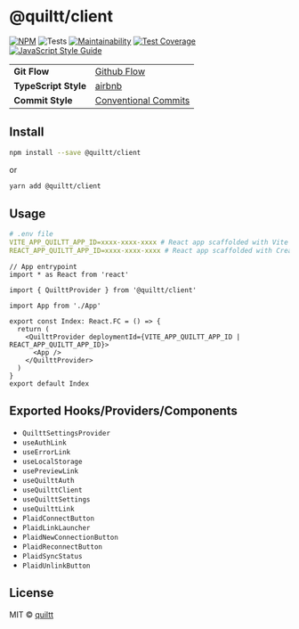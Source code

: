 # @quiltt/client

[![NPM](https://img.shields.io/npm/v/@quiltt/client.svg)](https://www.npmjs.com/package/@quiltt/client) ![Tests](https://github.com/quiltt/quiltt-client/workflows/Tests/badge.svg) [![Maintainability](https://api.codeclimate.com/v1/badges/c460e568ab8d141a9ea4/maintainability)](https://codeclimate.com/github/quiltt/quiltt-client/maintainability) [![Test Coverage](https://api.codeclimate.com/v1/badges/c460e568ab8d141a9ea4/test_coverage)](https://codeclimate.com/github/quiltt/quiltt-client/test_coverage) [![JavaScript Style Guide](https://img.shields.io/badge/code_style-airbnb-brightgreen.svg)](https://github.com/airbnb/javascript/tree/master/react)

|                      |                                                                        |
| -------------------- | ---------------------------------------------------------------------- |
| **Git Flow**         | [Github Flow](https://guides.github.com/introduction/flow/)            |
| **TypeScript Style** | [airbnb](https://github.com/airbnb/javascript/tree/master/react)       |
| **Commit Style**     | [Conventional Commits](https://www.conventionalcommits.org/en/v1.0.0/) |

## Install

```bash
npm install --save @quiltt/client
```

or

```bash
yarn add @quiltt/client
```

## Usage

```yaml
# .env file
VITE_APP_QUILTT_APP_ID=xxxx-xxxx-xxxx # React app scaffolded with Vite 2
REACT_APP_QUILTT_APP_ID=xxxx-xxxx-xxxx # React app scaffolded with Create React App
```

```tsx
// App entrypoint
import * as React from 'react'

import { QuilttProvider } from '@quiltt/client'

import App from './App'

export const Index: React.FC = () => {
  return (
    <QuilttProvider deploymentId={VITE_APP_QUILTT_APP_ID | REACT_APP_QUILTT_APP_ID}>
      <App />
    </QuilttProvider>
  )
}
export default Index
```

## Exported Hooks/Providers/Components

- `QuilttSettingsProvider`
- `useAuthLink`
- `useErrorLink`
- `useLocalStorage`
- `usePreviewLink`
- `useQuilttAuth`
- `useQuilttClient`
- `useQuilttSettings`
- `useQuilttLink`
- `PlaidConnectButton`
- `PlaidLinkLauncher`
- `PlaidNewConnectionButton`
- `PlaidReconnectButton`
- `PlaidSyncStatus`
- `PlaidUnlinkButton`

## License

MIT © [quiltt](https://github.com/quiltt)
